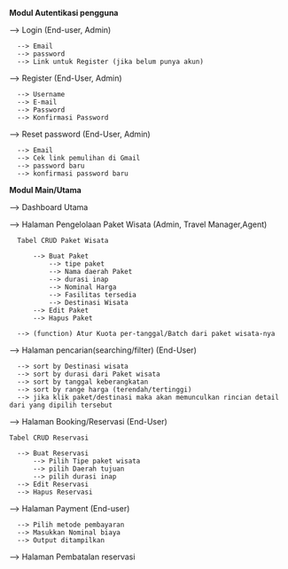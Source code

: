 **Modul Autentikasi pengguna**

  --> Login (End-user, Admin)
  
      --> Email
      --> password
      --> Link untuk Register (jika belum punya akun)
      
  --> Register (End-User, Admin)
  
      --> Username
      --> E-mail
      --> Password
      --> Konfirmasi Password
      
  --> Reset password (End-User, Admin)
  
      --> Email
      --> Cek link pemulihan di Gmail
      --> password baru
      --> konfirmasi password baru

**Modul Main/Utama**

  --> Dashboard Utama

  --> Halaman Pengelolaan Paket Wisata (Admin, Travel Manager,Agent)
  
      Tabel CRUD Paket Wisata
      
          --> Buat Paket
              --> tipe paket
              --> Nama daerah Paket
              --> durasi inap
              --> Nominal Harga
              --> Fasilitas tersedia
              --> Destinasi Wisata
          --> Edit Paket
          --> Hapus Paket
      
      --> (function) Atur Kuota per-tanggal/Batch dari paket wisata-nya

  --> Halaman pencarian(searching/filter) (End-User)

      --> sort by Destinasi wisata
      --> sort by durasi dari Paket wisata
      --> sort by tanggal keberangkatan
      --> sort by range harga (terendah/tertinggi)
      --> jika klik paket/destinasi maka akan memunculkan rincian detail dari yang dipilih tersebut

      
  --> Halaman Booking/Reservasi (End-User)
  
    Tabel CRUD Reservasi
    
      --> Buat Reservasi
          --> Pilih Tipe paket wisata
          --> pilih Daerah tujuan
          --> pilih durasi inap
      --> Edit Reservasi
      --> Hapus Reservasi

  --> Halaman Payment (End-user)
      
      --> Pilih metode pembayaran
      --> Masukkan Nominal biaya
      --> Output ditampilkan

  --> Halaman Pembatalan reservasi

  
